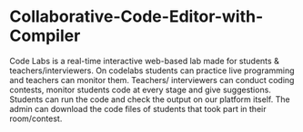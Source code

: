 # Collaborative-Code-Editor-with-Compiler
Code Labs is a real-time interactive web-based lab made for students &amp; teachers/interviewers. On codelabs students can practice live programming and teachers can monitor them. Teachers/ interviewers can conduct coding contests, monitor students code at every stage and give suggestions. Students can run the code and check the output on our platform itself. The admin can download the code files of students that took part in their room/contest.
